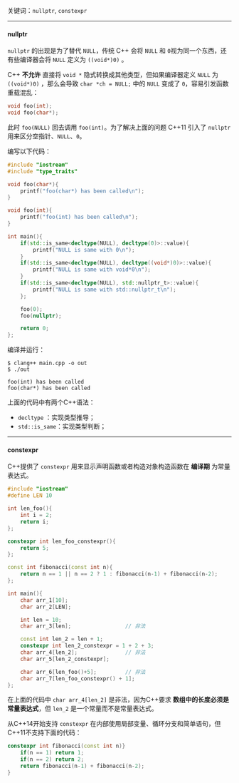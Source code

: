 
关键词：`nullptr`, `constexpr`


---
#### nullptr

`nullptr` 的出现是为了替代 `NULL`，传统 C++ 会将 `NULL` 和 `0`视为同一个东西，还有些编译器会将 `NULL` 定义为 `((void*)0)` 。

C++ **不允许** 直接将 `void *` 隐式转换成其他类型，但如果编译器定义 `NULL` 为 `((void*)0)` ，那么会导致 `char *ch = NULL;` 中的 `NULL` 变成了 `0`，容易引发函数重载混乱：

```cpp
void foo(int);
void foo(char*);
```

此时 `foo(NULL)` 回去调用 `foo(int)`。为了解决上面的问题 C++11 引入了 `nullptr` 用来区分空指针、`NULL`、`0`。

编写以下代码：
```cpp
#include "iostream"
#include "type_traits"

void foo(char*){
    printf("foo(char*) has been called\n");
}

void foo(int){
    printf("foo(int) has been called\n");
}

int main(){
    if(std::is_same<decltype(NULL), decltype(0)>::value){
        printf("NULL is same with 0\n");
    }
    if(std::is_same<decltype(NULL), decltype((void*)0)>::value){
        printf("NULL is same with void*0\n");
    }
    if(std::is_same<decltype(NULL), std::nullptr_t>::value){
        printf("NULL is same with std::nullptr_t\n");
    };

    foo(0);
    foo(nullptr);

    return 0;
};
```

编译并运行：
```shell
$ clang++ main.cpp -o out
$ ./out

foo(int) has been called
foo(char*) has been called
```

上面的代码中有两个C++语法：
* `decltype` ：实现类型推导；
* `std::is_same`：实现类型判断；

----

#### constexpr

C++提供了 `constexpr` 用来显示声明函数或者构造对象构造函数在 **编译期** 为常量表达式。

```cpp
#include "iostream"
#define LEN 10

int len_foo(){
    int i = 2;
    return i;
};

constexpr int len_foo_constexpr(){
    return 5;
};

const int fibonacci(const int n){
    return n == 1 || n == 2 ? 1 : fibonacci(n-1) + fibonacci(n-2);
};

int main(){
    char arr_1[10];
    char arr_2[LEN];

    int len = 10;
    char arr_3[len];                 // 非法

    const int len_2 = len + 1;
    constexpr int len_2_constexpr = 1 + 2 + 3;
    char arr_4[len_2];               // 非法
    char arr_5[len_2_constexpr];

    char arr_6[len_foo()+5];         // 非法
    char arr_7[len_foo_constexpr() + 1];
};

```

在上面的代码中 `char arr_4[len_2]` 是非法，因为C++要求 **数组中的长度必须是常量表达式**，但 `len_2` 是一个常量而不是常量表达式。

从C++14开始支持 `constexpr` 在内部使用局部变量、循环分支和简单语句，但C++11不支持下面的代码：
```cpp
constexpr int fibonacci(const int n)}
	if(n == 1) return 1;
	if(n == 2) return 2;
	return fibonacci(n-1) + fibonacci(n-2);
}
```

